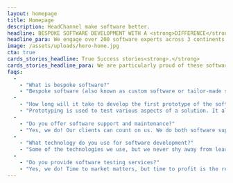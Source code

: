 ```yaml
---
layout: homepage
title: Homepage
description: HeadChannel make software better. 
headline: BESPOKE SOFTWARE DEVELOPMENT WITH A <strong>DIFFERENCE</strong>.
headline_para: We engage over 200 software experts across 3 continents and use data to make decisions enabling us to design incredible software delivered with pace and rigour.
image: /assets/uploads/hero-home.jpg
cta: true
cards_stories_headline: True Success stories<strong>.</strong>
cards_stories_headline_para: We are particularly proud of these software solutions. Have a look at some of the best software products we have designed and developed with our clients.
faqs:
  -
    - "What is bespoke software?"
    - "Bespoke software (also known as custom software or tailor-made software) is software that is designed and developed for the specific needs, size, and business processes of an organisation.Bespoke software (also known as custom software or tailor-made software) is software that is designed and developed for the specific needs, size, and business processes of an organisation."
  - 
    - "How long will it take to develop the first prototype of the software?"
    - "Prototyping is used to test various aspects of a solution. It allows you to see unexpected user behaviour and spot problems or gaps in the concept. At this stage, the goal is to create an experience and provoke a response. Creating prototypes is at the heart of turning an idea into a product. Within 40 days, you will validate your product idea and shorten the business cycle to create and deliver value to customers. Such an approach minimises the costs of software development and the risk of future business failure."
  - 
    - "Do you offer software support and maintenance?"
    - "Yes, we do! Our clients can count on us. We do both software support and software maintenance. Software support covers reactive work that keeps the digital platform going in the face of ‘breaking bugs’. Software maintenance includes optimization, error correction, deletion of discarded features and enhancement of existing features and then creating a mechanism for estimation, controlling and making further modifications."
  - 
    - "What technology do you use for software development?"
    - "Some of the technologies we use, but we never shy away from learning new ones: nopCommerce, Smartsheer, Salesforce, Power BI, Qlik, Xamarin, React, Kafka, RabbitMQ, AWS, Redis, Python, Terraform, Kubernetes, Jenkins, GitHub, Bitbucket, Microsoft .NET, Microsoft .NET core, Microsoft Azure, Microsoft SQL Server, iOS, Android, Angular JS, HTML 5, Bootstrap, Selenium, JS, iQuery, Docker, Bucket, WPF"
  - 
    - "Do you provide software testing services?"
    - "Yes, we do! Time to market matters, but time to profit is the real objective. For this reason, it is so important to be 100% sure that all applications are ready for release. QA testing allows us to verify if your software product is of the highest possible quality for your customers. It prevents unexpected issues arising with your software service or product."
---
```

